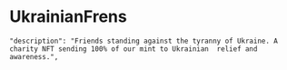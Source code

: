 # UkrainianFrens
    "description": "Friends standing against the tyranny of Ukraine. A charity NFT sending 100% of our mint to Ukrainian  relief and awareness.", 
